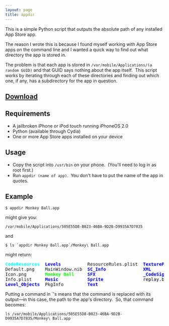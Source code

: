 ```yaml
---
layout: page
title: appdir
---
```


This is a simple Python script that outputs the absolute path of any installed
App Store app.

The reason I wrote this is because I found myself working with App Store apps on
the command line and I wanted a quick way to find out what directory the app is
stored in.

The problem is that each app is stored in `/var/mobile/Applications/(a random GUID)`
and that GUID says nothing about the app itself.&nbsp; This script works by
iterating through each of these directories and finding out which one, if any,
has a subdirectory for the app in question.

## [Download](http://uploads.srwz.us/script/appdir)

## Requirements

* A jailbroken iPhone or iPod touch running iPhoneOS 2.0
* Python (available through Cydia)
* One or more App Store apps installed on your device

## Usage

* Copy the script into `/usr/bin` on your phone.&nbsp; (You'll need to log in
  as root first.)
* Run `appdir (name of app)`.&nbsp; You don't have to put the name of the app
  in quotes.

## Example

    $ appdir Monkey Ball.app

might give you:

    /var/mobile/Applications/505E55D8-B023-46BA-9D2B-D9935A7D7835

and

    $ ls `appdir Monkey Ball.app`/Monkey\ Ball.app

might return:

<pre><span style="color: #00ffff;"><strong>CodeResources</strong></span>  <span style="color: #0000ff;"><strong>Levels</strong></span>          ResourceRules.plist  <strong><span style="color: #0000ff;">TexturePackages</span></strong>
Default.png    MainWindow.nib  <strong><span style="color: #0000ff;">SC_Info</span></strong>              <strong><span style="color: #0000ff;">XML</span></strong>
Icon.png       <span style="color: #00ff00;"><strong>Monkey Ball</strong></span>     <strong><span style="color: #0000ff;">SFX</span></strong>                  <strong><span style="color: #0000ff;">_CodeSignature</span></strong>
Info.plist     <strong><span style="color: #0000ff;">Music</span></strong>           <strong><span style="color: #0000ff;">Sprite</span></strong>               <span style="color: #000000;">replay.bin</span>
<strong><span style="color: #0000ff;">Level_Objects</span></strong>  PkgInfo         <strong><span style="color: #0000ff;">Text</span></strong>
</pre>

Putting a command in &#x60;'s means that the command is replaced with its
output&mdash;in this case, the path to the app's directory.&nbsp; So, that
command becomes:

    ls /var/mobile/Applications/505E55D8-B023-46BA-9D2B-D9935A7D7835/Monkey\ Ball.app
